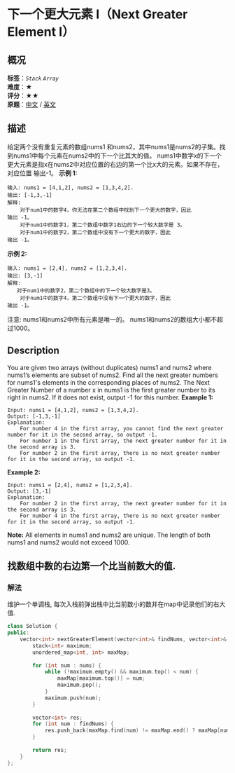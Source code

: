 # 下一个更大元素 I（Next Greater Element I）
## 概况
**标签**：*`Stack`*  *`Array`*<br>
**难度**：★<br>
**评分**：★★<br>
**原题**：[中文](https://leetcode-cn.com/problems/next-greater-element-i) / [英文](https://leetcode.com/problems/next-greater-element-i)
## 描述
给定两个没有重复元素的数组nums1 和nums2，其中nums1是nums2的子集。找到nums1中每个元素在nums2中的下一个比其大的值。
nums1中数字x的下一个更大元素是指x在nums2中对应位置的右边的第一个比x大的元素。如果不存在，对应位置
输出-1。
**示例 1:**
```
输入: nums1 = [4,1,2], nums2 = [1,3,4,2].
输出: [-1,3,-1]
解释:
    对于num1中的数字4，你无法在第二个数组中找到下一个更大的数字，因此
输出 -1。
    对于num1中的数字1，第二个数组中数字1右边的下一个较大数字是 3。
    对于num1中的数字2，第二个数组中没有下一个更大的数字，因此
输出 -1。
```
**示例 2:**
```
输入: nums1 = [2,4], nums2 = [1,2,3,4].
输出: [3,-1]
解释:
   对于num1中的数字2，第二个数组中的下一个较大数字是3。
    对于num1中的数字4，第二个数组中没有下一个更大的数字，因此
输出 -1。
```
注意:
	nums1和nums2中所有元素是唯一的。
	nums1和nums2的数组大小都不超过1000。
## Description
You are given two arrays (without duplicates) nums1 and nums2 where nums1’s elements are subset of nums2. Find all the next greater numbers for nums1's elements in the corresponding places of nums2. 
The Next Greater Number of a number x in nums1 is the first greater number to its right in nums2. If it does not exist, output -1 for this number.
**Example 1:**
```
Input: nums1 = [4,1,2], nums2 = [1,3,4,2].
Output: [-1,3,-1]
Explanation:
    For number 4 in the first array, you cannot find the next greater number for it in the second array, so output -1.
    For number 1 in the first array, the next greater number for it in the second array is 3.
    For number 2 in the first array, there is no next greater number for it in the second array, so output -1.
```
**Example 2:**
```
Input: nums1 = [2,4], nums2 = [1,2,3,4].
Output: [3,-1]
Explanation:
    For number 2 in the first array, the next greater number for it in the second array is 3.
    For number 4 in the first array, there is no next greater number for it in the second array, so output -1.
```
**Note:**
All elements in nums1 and nums2 are unique.
The length of both nums1 and nums2 would not exceed 1000.
## 找数组中数的右边第一个比当前数大的值.
### 解法
维护一个单调栈, 每次入栈前弹出栈中比当前数小的数并在map中记录他们的右大值.
```c++
class Solution {
public:
    vector<int> nextGreaterElement(vector<int>& findNums, vector<int>& nums) {
        stack<int> maximum;
        unordered_map<int, int> maxMap;
        
        for (int num : nums) {
            while (!maximum.empty() && maximum.top() < num) {
                maxMap[maximum.top()] = num;
                maximum.pop();
            }
            maximum.push(num);
        }
            
        vector<int> res;
        for (int num : findNums) {
            res.push_back(maxMap.find(num) != maxMap.end() ? maxMap[num] : -1);
        }
        
        return res;
    }
};
```